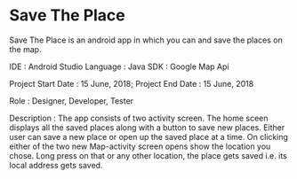# Save The Place
Save The Place is an android app in which you can and save the places on the map.

IDE : Android Studio
Language : Java
SDK : Google Map Api

Project Start Date : 15 June, 2018;
Project End Date : 15 June, 2018

Role : Designer, Developer, Tester


Description : The app consists of two activity screen. The home sceen displays all the saved places along with a button to save new places. Either user can save a new place or open up the saved place at a time. On clicking either of the two new Map-activity screen opens show the location you chose. Long press on that or any other location, the place gets saved i.e. its local address gets saved.



